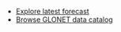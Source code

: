 * [Explore latest forecast](https://my-ocean.dive.edito.eu/-/fia59e3gfn?tRelative=P10D&tStartOf=day "GLONET latest forecast")
* [Browse GLONET data catalog](https://viewer.dive.edito.eu/map?catalog=https://api.dive.edito.eu/data/catalogs/glonet "GLONET daily forecast catalog")
